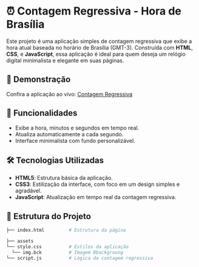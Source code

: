 # ⏰ Contagem Regressiva - Hora de Brasília

Este projeto é uma aplicação simples de contagem regressiva que exibe a hora atual baseada no horário de Brasília (GMT-3). Construída com **HTML**, **CSS**, e **JavaScript**, essa aplicação é ideal para quem deseja um relógio digital minimalista e elegante em suas páginas.

## 🌟 Demonstração

Confira a aplicação ao vivo: [Contagem Regressiva]([https://seu-usuario.github.io/nome-do-repositorio/](https://louise-alonso.github.io/relogio_digital/))

## 🚀 Funcionalidades

- Exibe a hora, minutos e segundos em tempo real.
- Atualiza automaticamente a cada segundo.
- Interface minimalista com fundo personalizável.

## 🛠️ Tecnologias Utilizadas

- **HTML5**: Estrutura básica da aplicação.
- **CSS3**: Estilização da interface, com foco em um design simples e agradável.
- **JavaScript**: Atualização em tempo real da contagem regressiva.

## 📂 Estrutura do Projeto

```bash
├── index.html         # Estrutura da página

├── assets
└── style.css          # Estilos da aplicação
  └── img.bck          # Imagem Bbackgroung
└── script.js          # Lógica da contagem regressiva
